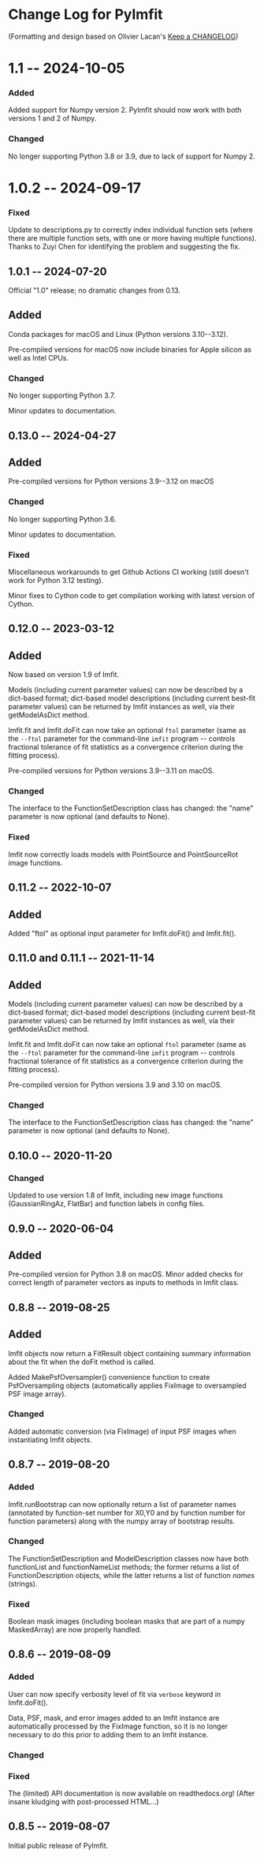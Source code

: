 # Change Log for PyImfit

(Formatting and design based on Olivier Lacan's [Keep a CHANGELOG](http://keepachangelog.com/))


# 1.1 -- 2024-10-05

### Added
Added support for Numpy version 2. PyImfit should now work with both versions 1 and 2 of Numpy.

### Changed
No longer supporting Python 3.8 or 3.9, due to lack of support for Numpy 2.



# 1.0.2 -- 2024-09-17

### Fixed
Update to descriptions.py to correctly index individual function sets (where there are multiple
function sets, with one or more having multiple functions). Thanks to Zuyi Chen for identifying
the problem and suggesting the fix.



## 1.0.1 -- 2024-07-20
Official "1.0" release; no dramatic changes from 0.13.

## Added
Conda packages for macOS and Linux (Python versions 3.10--3.12).

Pre-compiled versions for macOS now include binaries for Apple silicon as well as Intel CPUs.

### Changed
No longer supporting Python 3.7.

Minor updates to documentation.



## 0.13.0 -- 2024-04-27

## Added
Pre-compiled versions for Python versions 3.9--3.12 on macOS

### Changed
No longer supporting Python 3.6.

Minor updates to documentation.

### Fixed
Miscellaneous workarounds to get Github Actions CI working (still doesn't work for Python 3.12 testing).

Minor fixes to Cython code to get compilation working with latest version of Cython.


## 0.12.0 -- 2023-03-12
## Added
Now based on version 1.9 of Imfit.

Models (including current parameter values) can now be described by a dict-based format;
dict-based model descriptions (including current best-fit parameter values) can be
returned by Imfit instances as well, via their getModelAsDict method.

Imfit.fit and Imfit.doFit can now take an optional `ftol` parameter (same as the `--ftol`
parameter for the command-line `imfit` program -- controls fractional tolerance of fit statistics
as a convergence criterion during the fitting process).

Pre-compiled versions for Python versions 3.9--3.11 on macOS.

### Changed
The interface to the FunctionSetDescription class has changed: the "name" parameter is
now optional (and defaults to None).

### Fixed
Imfit now correctly loads models with PointSource and PointSourceRot image functions.



## 0.11.2 -- 2022-10-07
## Added
Added "ftol" as optional input parameter for Imfit.doFit() and Imfit.fit().



## 0.11.0 and 0.11.1 -- 2021-11-14
## Added
Models (including current parameter values) can now be described by a dict-based format;
dict-based model descriptions (including current best-fit parameter values) can be
returned by Imfit instances as well, via their getModelAsDict method.

Imfit.fit and Imfit.doFit can now take an optional `ftol` parameter (same as the `--ftol`
parameter for the command-line `imfit` program -- controls fractional tolerance of fit statistics
as a convergence criterion during the fitting process).

Pre-compiled version for Python versions 3.9 and 3.10 on macOS.

### Changed
The interface to the FunctionSetDescription class has changed: the "name" parameter is
now optional (and defaults to None).


## 0.10.0 -- 2020-11-20
### Changed
Updated to use version 1.8 of Imfit, including new image functions (GaussianRingAz, FlatBar)
and function labels in config files.



## 0.9.0 -- 2020-06-04
## Added
Pre-compiled version for Python 3.8 on macOS. Minor added checks for correct length of
parameter vectors as inputs to methods in Imfit class.



## 0.8.8 -- 2019-08-25
## Added
Imfit objects now return a FitResult object containing summary information about the
fit when the doFit method is called.

Added MakePsfOversampler() convenience function to create PsfOversampling objects
(automatically applies FixImage to oversampled PSF image array).
    
### Changed
Added automatic conversion (via FixImage) of input PSF images when instantiating Imfit objects.



## 0.8.7 -- 2019-08-20
### Added
Imfit.runBootstrap can now optionally return a list of parameter names (annotated by function-set
number for X0,Y0 and by function number for function parameters) along with the numpy array
of bootstrap results.

### Changed
The FunctionSetDescription and ModelDescription classes now have both
functionList and functionNameList methods; the former returns a list of FunctionDescription
objects, while the latter returns a list of function *names* (strings).

### Fixed
Boolean mask images (including boolean masks that are part of a numpy MaskedArray) are
now properly handled.



## 0.8.6 -- 2019-08-09
### Added
User can now specify verbosity level of fit via `verbose` keyword in Imfit.doFit().

Data, PSF, mask, and error images added to an Imfit instance are automatically processed
by the FixImage function, so it is no longer necessary to do this prior to adding them
to an Imfit instance.

### Changed

### Fixed
The (limited) API documentation is now available on readthedocs.org! (After insane kludging with
post-processed HTML...)



## 0.8.5 -- 2019-08-07

Initial public release of PyImfit.
